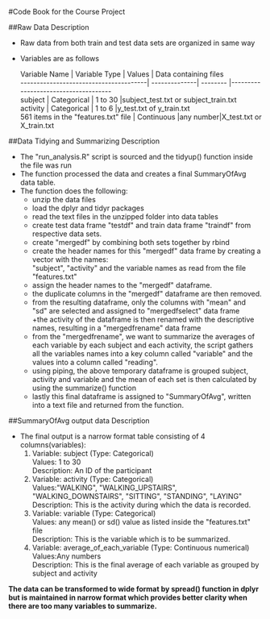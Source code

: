 #Code Book for the Course Project

##Raw Data Description  
* Raw data from both train and test data sets are organized in same way  
* Variables are as follows   
  
  Variable Name 		       | Variable Type | Values   | Data containing files  
---------------------------------------| --------------| -------- |-------------------------------------  
  subject       	               | Categorical   | 1 to 30  |subject_test.txt or subject_train.txt  
  activity      	               | Categorical   |  1 to 6  |y_test.txt of y_train.txt  
  561 items in the "features.txt" file | Continuous    |any number|X_test.txt or X_train.txt  
  
  
##Data Tidying and Summarizing Description  
* The "run_analysis.R" script is sourced and the tidyup() function inside the file was run  
* The function processed the data and creates a final SummaryOfAvg data table.  
* The function does the following:  
	+ unzip the data files  
	+ load the dplyr and tidyr packages  
	+ read the text files in the unzipped folder into data tables  
	+ create test data frame "testdf" and train data frame "traindf" from respective data sets.  
	+ create "mergedf" by combining both sets together by rbind  
	+ create the header names for this "mergedf" data frame by creating a vector with the names:  
		"subject", "activity" and the variable names as read from the file "features.txt"  
	+ assign the header names to the "mergedf" dataframe.  
	+ the duplicate columns in the "mergedf" dataframe are then removed.  
	+ from the resulting dataframe, only the columns with "mean" and "sd" are selected and assigned to "mergedfselect" data frame  
	+the activity of the dataframe is then renamed with the descriptive names, resulting in a "mergedfrename" data frame  
	+ from the "mergedfrename", we want to summarize the averages of each variable by each subject and each activity, the script gathers all the variables names into a key column called "variable" and the values into a column called "reading".  
	+ using piping, the above temporary dataframe is grouped subject, activity and variable and the mean of each  set is then calculated by using the summarize() function  
	+ lastly this final dataframe is assigned to "SummaryOfAvg", written into a text file and returned from the function.  
  
##SummaryOfAvg output data Description  
* The final output is a narrow format table consisting of 4 columns(variables):  
	1. Variable: subject (Type: Categorical)  
		Values: 1 to 30  
		Description: An ID of the participant  
	2. Variable: activity (Type: Categorical)  
		Values:"WALKING", "WALKING_UPSTAIRS", "WALKING_DOWNSTAIRS", "SITTING", "STANDING", "LAYING"  
		Description: This is the activity during which the data is recorded.  
	3. Variable: variable (Type: Categorical)  
		Values: any mean() or sd() value as listed inside the "features.txt" file  
		Description: This is the variable which is to be summarized.  
	4. Variable: average_of_each_variable (Type: Continuous numerical)  
		Values:Any numbers  
		Description: This is the final average of each variable as grouped by subject and activity  
  
**The data can be transformed to wide format by spread() function in dplyr but is maintained in narrow format which provides better clarity when there are too many variables to summarize.**
